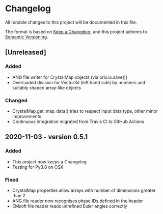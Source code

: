 # Changelog
All notable changes to this project will be documented in this file.

The format is based on [Keep a Changelog](https://keepachangelog.com/en/1.0.0/),
and this project adheres to [Semantic Versioning](https://semver.org/spec/v2.0.0.html).

## [Unreleased]
### Added 
- ANG file writer for CrystalMap objects (via orix.io.save())
- Overloaded division for Vector3d (left hand side) by numbers and suitably shaped array-like objects

### Changed
- CrystalMap.get_map_data() tries to respect input data type, other minor improvements
- Continuous integration migrated from Travis CI to GitHub Actions

## 2020-11-03 - version 0.5.1
### Added
- This project now keeps a Changelog
- Testing for Py3.8 on OSX

### Fixed
- CrystalMap properties allow arrays with number of dimensions greater than 2
- ANG file reader now recognises phase IDs defined in the header
- EMsoft file reader reads unrefined Euler angles correctly
